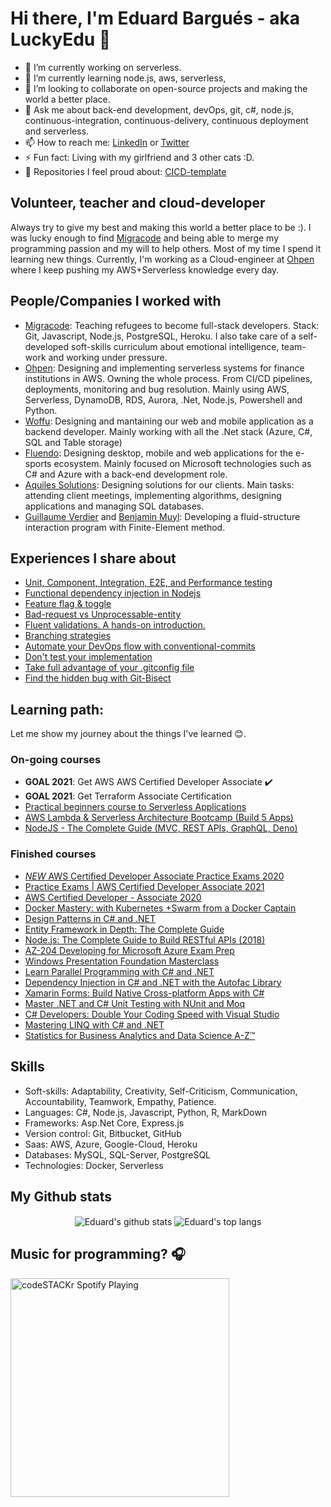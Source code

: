 # Hi there, I'm Eduard Bargués - aka LuckyEdu 👋

- 🔭 I’m currently working on serverless.
- 🌱 I’m currently learning node.js, aws, serverless, 
- 👯 I’m looking to collaborate on open-source projects and making the world a better place.
- 💬 Ask me about back-end development, devOps, git, c#, node.js, continuous-integration, continuous-delivery, continuous deployment and serverless.
- 📫 How to reach me: [LinkedIn](https://www.linkedin.com/in/eduardbargues/) or [Twitter](https://twitter.com/eduardbargues)
- ⚡ Fun fact: Living with my girlfriend and 3 other cats :D.
- 🤴 Repositories I feel proud about: [CICD-template](https://github.com/EduardBargues/cicd-template)

## Volunteer, teacher and cloud-developer

Always try to give my best and making this world a better place to be :). I was lucky enough to find [Migracode](https://migracode.openculturalcenter.org/) and being able to merge my programming passion and my will to help others. Most of my time I spend it learning new things. Currently, I'm working as a Cloud-engineer at [Ohpen](https://www.ohpen.com/) where I keep pushing my AWS+Serverless knowledge every day.

## People/Companies I worked with
- [Migracode](https://migracode.openculturalcenter.org/): Teaching refugees to become full-stack developers. Stack: Git, Javascript, Node.js, PostgreSQL, Heroku. I also take care of a self-developed soft-skills curriculum about emotional intelligence, team-work and working under pressure.
- [Ohpen](https://www.ohpen.com/): Designing and implementing serverless systems for finance institutions in AWS. Owning the whole process. From CI/CD pipelines, deployments, monitoring and bug resolution. Mainly using AWS, Serverless, DynamoDB, RDS, Aurora, .Net, Node.js, Powershell and Python.
- [Woffu](https://www.woffu.com/en/): Designing and mantaining our web and mobile application as a backend developer. Mainly working with all the .Net stack (Azure, C\#, SQL and Table storage)
- [Fluendo](https://fluendo.com/es/): Designing desktop, mobile and web applications for the e-sports ecosystem. Mainly focused on Microsoft technologies such as C\# and  Azure with a back-end development role.
- [Aquiles Solutions](http://aquilessolutions.com/): Designing solutions for our clients. Main tasks: attending client meetings, implementing algorithms, designing applications and managing SQL databases.
- [Guillaume Verdier](http://www.guillaumeverdier.com/en/) and [Benjamin Muyl](https://www.bmuyl.com/): Developing a fluid-structure interaction program with Finite-Element method.

## Experiences I share about
<!-- BLOG-POST-LIST:START -->
- [Unit, Component, Integration, E2E, and Performance testing](https://eduardbargues.medium.com/unit-component-integration-e2e-and-performance-testing-2ecf0ef6b68b?source=rss-97fd5aab88d2------2)
- [Functional dependency injection in Nodejs](https://eduardbargues.medium.com/functional-dependency-injection-in-nodejs-a0a5577f11c?source=rss-97fd5aab88d2------2)
- [Feature flag & toggle](https://eduardbargues.medium.com/feature-flag-toggle-1f8e5cdd7c6?source=rss-97fd5aab88d2------2)
- [Bad-request vs Unprocessable-entity](https://eduardbargues.medium.com/bad-request-vs-unprocessable-entity-ef8a29421449?source=rss-97fd5aab88d2------2)
- [Fluent validations. A hands-on introduction.](https://eduardbargues.medium.com/fluent-validations-a-hands-on-introduction-87a0ebc6b815?source=rss-97fd5aab88d2------2)
- [Branching strategies](https://eduardbargues.medium.com/branch-strategies-51750c59326c)
- [Automate your DevOps flow with conventional-commits](https://eduardbargues.medium.com/automate-your-devops-flow-with-conventional-commits-9e2b5735d054)
- [Don't test your implementation](https://eduardbargues.medium.com/dont-test-your-implementation-e7bb4518728d)
- [Take full advantage of your .gitconfig file](https://eduardbargues.medium.com/take-full-advantage-of-your-gitconfig-file-b00bde71c9d0)
- [Find the hidden bug with Git-Bisect](https://eduardbargues.medium.com/find-the-hidden-bug-with-git-bisect-11ffa965fee3)
<!-- BLOG-POST-LIST:END -->

## Learning path:
Let me show my journey about the things I've learned 😊.

### On-going courses
- **GOAL 2021**: Get AWS AWS Certified Developer Associate :heavy_check_mark:
- **GOAL 2021**: Get Terraform Associate Certification 
- [Practical beginners course to Serverless Applications](https://www.udemy.com/share/101rqGAkofcFxSQ34=/)
- [AWS Lambda & Serverless Architecture Bootcamp (Build 5 Apps)](https://www.udemy.com/share/101KLOAkofcFxSQ34=/)
- [NodeJS - The Complete Guide (MVC, REST APIs, GraphQL, Deno)](https://www.udemy.com/course/nodejs-the-complete-guide/)

### Finished courses

- [*NEW* AWS Certified Developer Associate Practice Exams 2020](https://www.udemy.com/course/new-aws-certified-developer-associate-practice-exams/)
- [Practice Exams | AWS Certified Developer Associate 2021](https://www.udemy.com/course/aws-certified-developer-associate-practice-tests-dva-c01/)
- [AWS Certified Developer - Associate 2020](https://www.udemy.com/share/101WvAAkofcFxSQ34=/)
- [Docker Mastery: with Kubernetes +Swarm from a Docker Captain](https://www.udemy.com/course/docker-mastery/)
- [Design Patterns in C# and .NET](https://www.udemy.com/course/design-patterns-csharp-dotnet/)
- [Entity Framework in Depth: The Complete Guide](https://www.udemy.com/course/entity-framework-tutorial/)
- [Node.js: The Complete Guide to Build RESTful APIs (2018)](https://www.udemy.com/course/nodejs-master-class/)
- [AZ-204 Developing for Microsoft Azure Exam Prep](https://www.udemy.com/course/70532-azure/)
- [Windows Presentation Foundation Masterclass](https://www.udemy.com/course/windows-presentation-foundation-masterclass/)
- [Learn Parallel Programming with C# and .NET](https://www.udemy.com/course/parallel-dotnet/)
- [Dependency Injection in C# and .NET with the Autofac Library](https://www.udemy.com/course/di-ioc-dotnet/)
- [Xamarin Forms: Build Native Cross-platform Apps with C#](https://www.udemy.com/course/xamarin-forms-course/)
- [Master .NET and C# Unit Testing with NUnit and Moq](https://www.udemy.com/course/nunit-moq/)
- [C# Developers: Double Your Coding Speed with Visual Studio](https://www.udemy.com/course/visual-studio-tips-tricks/)
- [Mastering LINQ with C# and .NET](https://www.udemy.com/course/linqlinq/)
- [Statistics for Business Analytics and Data Science A-Z™](https://www.udemy.com/course/data-statistics/)

## Skills

- Soft-skills: Adaptability, Creativity, Self-Criticism, Communication, Accountability, Teamwork, Empathy, Patience.
- Languages: C#, Node.js, Javascript, Python, R, MarkDown
- Frameworks: Asp.Net Core, Express.js
- Version control: Git, Bitbucket, GitHub
- Saas: AWS, Azure, Google-Cloud, Heroku
- Databases: MySQL, SQL-Server, PostgreSQL
- Technologies: Docker, Serverless

## My Github stats

<p align='center'>
  <img align="center" src="https://github-readme-stats.vercel.app/api?username=EduardBargues&bg_color=071A2C&icon_color=4194FD&show_icons=true&count_private=true&theme=tokyonight&line_height=27&text_color=FFFFFF" alt="Eduard's github stats"/>

  <img align="center" src="https://github-readme-stats.vercel.app/api/top-langs/?username=EduardBargues&bg_color=071A2C&text_color=FFFFFF" alt="Eduard's top langs"/>
</p>

## Music for programming? 🎧

[<img src="https://now-playing-codestackr.vercel.app/api/spotify-playing" alt="codeSTACKr Spotify Playing" width="350" />](https://open.spotify.com/user/eduardbargues)

